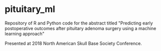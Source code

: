 # pituitary_ml

Repository of R and Python code for the abstract titled "Predicting early postoperative outcomes after pituitary adenoma surgery using a machine learning approach"

Presented at 2018 North American Skull Base Society Conference. 
